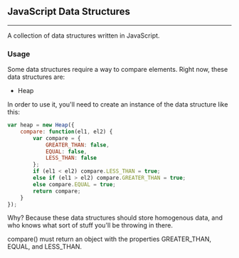 ## JavaScript Data Structures
---

A collection of data structures written in JavaScript.

### Usage
Some data structures require a way to compare elements. Right now, these data 
structures are:
- Heap

In order to use it, you'll need to create an instance of the data structure 
like this:

```javascript
var heap = new Heap({
    compare: function(el1, el2) {
        var compare = {
            GREATER_THAN: false,
            EQUAL: false,
            LESS_THAN: false
        };
        if (el1 < el2) compare.LESS_THAN = true;
        else if (el1 > el2) compare.GREATER_THAN = true;
        else compare.EQUAL = true;
        return compare;
    }
});
```
Why? Because these data structures should store homogenous data, and who knows 
what sort of stuff you'll be throwing in there.

compare() must return an object with the properties GREATER_THAN, EQUAL, 
and LESS_THAN.
